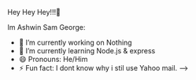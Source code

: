 Hey Hey Hey!!!👋

Im Ashwin Sam George:

- 🔭 I’m currently working on Nothing
- 🌱 I’m currently learning Node.js & express
- 😄 Pronouns: He/Him
- ⚡ Fun fact: I dont know why i stil use Yahoo mail.
-->
